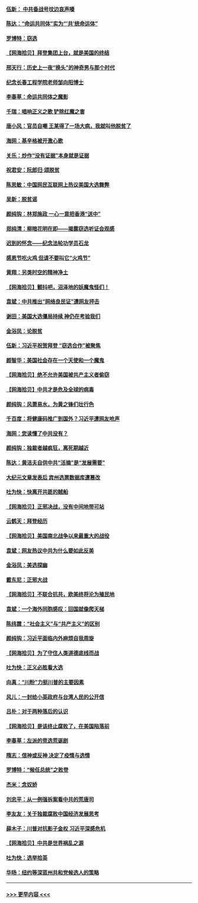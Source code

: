 #### [伍新： 中共备战号坟边哀声嚎](../pages/nsc993/n12593086.md?t=12040202) 
#### [陈达：“命运共同体”实为“‘共’统命运体”](../pages/nsc993/n12590865.md?t=12040202) 
#### [罗博特：窃选](../pages/nsc993/n12590619.md?t=12040202) 
#### [【网海拾贝】拜登集团上台，就是美国的终结](../pages/nsc993/n12589725.md?t=12040202) 
#### [邢天行：历史上一夜“换头”的神奇男与那个时代](../pages/nsc993/n12589424.md?t=12040202) 
#### [纪念长春工程学院老师邹向阳博士](../pages/nsc993/n12585390.md?t=12040202) 
#### [李春草：命运共同体之魔影](../pages/nsc993/n12585026.md?t=12040202) 
#### [千瑞：唱响正义之歌 铲除红魔之害](../pages/nsc993/n12585002.md?t=12040202) 
#### [唐小风：官员自嘲 王某得了一场大病，我就叫他脱贫了](../pages/nsc993/n12584981.md?t=12040202) 
#### [海网：基辛格被开激心歌](../pages/nsc993/n12584946.md?t=12040202) 
#### [关乐：炒作“没有证据”本身就是证据](../pages/nsc993/n12583146.md?t=12040202) 
#### [祝君安：阮郎归‧颂脱贫](../pages/nsc993/n12583119.md?t=12040202) 
#### [陈思敏：中国网民互联网上热议美国大选舞弊](../pages/nsc993/n12582845.md?t=12040202) 
#### [吴新：脱贫谣](../pages/nsc993/n12580839.md?t=12040202) 
#### [颜纯钩：林郑施政 一心一意把香港“送中”](../pages/nsc993/n12580805.md?t=12040202) 
#### [郑纯清：柳暗花明在即——揭露窃选听证会观感](../pages/nsc993/n12580795.md?t=12040202) 
#### [迟到的怀念——纪念法轮功学员石龙](../pages/nsc993/n12580245.md?t=12040202) 
#### [感恩节吃火鸡  但请不要叫它“火鸡节”](../pages/nsc993/n12580252.md?t=12040202) 
#### [黄翔：另类时空的精神净土](../pages/nsc993/n12578638.md?t=12040202) 
#### [【网海拾贝】颤抖吧，沼泽地的妖魔鬼怪们！](../pages/nsc993/n12578552.md?t=12040202) 
#### [袁斌：中共推出“网络良民证”遭网友抨击](../pages/nsc993/n12578511.md?t=12040202) 
#### [谢田：美国大选僵局持续 神仍在考验我们](../pages/nsc993/n12577432.md?t=12040202) 
#### [金浴凤：论脱贫](../pages/nsc993/n12576386.md?t=12040202) 
#### [伍新：习近平祝贺拜登 “窃选合作”被聚焦](../pages/nsc993/n12576358.md?t=12040202) 
#### [颜智华：美国社会存在一个天使和一个魔鬼](../pages/nsc993/n12574299.md?t=12040202) 
#### [【网海拾贝】绝不允许美国被共产主义者偷窃](../pages/nsc993/n12573396.md?t=12040202) 
#### [【网海拾贝】中共才是危及全球的病毒](../pages/nsc993/n12571204.md?t=12040202) 
#### [颜纯钩：风萧易水，为黄之锋们壮行色](../pages/nsc993/n12571487.md?t=12040202) 
#### [千百度：将健康码推广到国外？习近平遭网友呛声](../pages/nsc993/n12570808.md?t=12040202) 
#### [海网：您读懂了中共没有？](../pages/nsc993/n12570487.md?t=12040202) 
#### [颜纯钩：独裁者越疯狂，离死期越近](../pages/nsc993/n12569055.md?t=12040202) 
#### [陈达：黄洁夫自供中共“活摘”是“发展需要”](../pages/nsc993/n12568541.md?t=12040202) 
#### [大纪元文章发表后 宾州选票数据库遭篡改](../pages/nsc993/n12568105.md?t=12040202) 
#### [吐为快：快离开共匪的贼船](../pages/nsc993/n12568462.md?t=12040202) 
#### [【网海拾贝】正邪决战，没有中间地带可站](../pages/nsc993/n12568439.md?t=12040202) 
#### [云鹤天：拜登经历](../pages/nsc993/n12567294.md?t=12040202) 
#### [【网海拾贝】美国南北战争以来最重大的战役](../pages/nsc993/n12567247.md?t=12040202) 
#### [袁斌：网友热议中共为什么要如此反美](../pages/nsc993/n12567162.md?t=12040202) 
#### [金浴凤：美选探幽](../pages/nsc993/n12567147.md?t=12040202) 
#### [戴东尼：正邪大战](../pages/nsc993/n12567033.md?t=12040202) 
#### [【网海拾贝】不联合抗共，欧美终将沦为殖民地](../pages/nsc993/n12565068.md?t=12040202) 
#### [袁斌：一个海外同胞感叹：回国就像爬天梯](../pages/nsc993/n12564986.md?t=12040202) 
#### [陈纬霆：“社会主义”与“共产主义”的区别](../pages/nsc993/n12562417.md?t=12040202) 
#### [颜纯钩：习近平面临内外麻烦自我周旋](../pages/nsc993/n12563356.md?t=12040202) 
#### [【网海拾贝】为了守住人类道德底线而战](../pages/nsc993/n12562542.md?t=12040202) 
#### [吐为快：正义必胜看大选](../pages/nsc993/n12561967.md?t=12040202) 
#### [向真：“川粉”力挺川普的主要因素](../pages/nsc993/n12560774.md?t=12040202) 
#### [风儿：一封给小英政府与台湾人民的公开信](../pages/nsc993/n12560581.md?t=12040202) 
#### [吕朴：对于两种落后的认识](../pages/nsc993/n12560492.md?t=12040202) 
#### [【网海拾贝】是该终止腐败了，在美国陷落前](../pages/nsc993/n12559936.md?t=12040202) 
#### [李春草：左派的竞选荒诞剧](../pages/nsc993/n12558380.md?t=12040202) 
#### [隋志：信神或反神 决定了疫情与选情](../pages/nsc993/n12558255.md?t=12040202) 
#### [罗博特：“候任总统”之败登](../pages/nsc993/n12558189.md?t=12040202) 
#### [杰米：念奴娇](../pages/nsc993/n12558174.md?t=12040202) 
#### [刘忠平：从一例强拆案看中共的荒唐司](../pages/nsc993/n12558036.md?t=12040202) 
#### [李友友：关于独裁腐败中国经济发展思考](../pages/nsc993/n12558004.md?t=12040202) 
#### [薛木子：川普对抗影子金权 习近平深感危机](../pages/nsc993/n12557342.md?t=12040202) 
#### [【网海拾贝】中共是世界祸乱之源](../pages/nsc993/n12555353.md?t=12040202) 
#### [吐为快：选举拾英](../pages/nsc993/n12555041.md?t=12040202) 
#### [华旸：纽约等深蓝州共和党候选人的策略](../pages/nsc993/n12554309.md?t=12040202) 

----
#### [ >>> 更早内容 <<< ](../indexes/nsc993-earlier.md)
